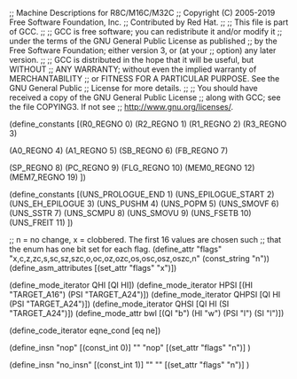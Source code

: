 ;; Machine Descriptions for R8C/M16C/M32C
;; Copyright (C) 2005-2019 Free Software Foundation, Inc.
;; Contributed by Red Hat.
;;
;; This file is part of GCC.
;;
;; GCC is free software; you can redistribute it and/or modify it
;; under the terms of the GNU General Public License as published
;; by the Free Software Foundation; either version 3, or (at your
;; option) any later version.
;;
;; GCC is distributed in the hope that it will be useful, but WITHOUT
;; ANY WARRANTY; without even the implied warranty of MERCHANTABILITY
;; or FITNESS FOR A PARTICULAR PURPOSE.  See the GNU General Public
;; License for more details.
;;
;; You should have received a copy of the GNU General Public License
;; along with GCC; see the file COPYING3.  If not see
;; <http://www.gnu.org/licenses/>.

(define_constants
  [(R0_REGNO 0)
   (R2_REGNO 1)
   (R1_REGNO 2)
   (R3_REGNO 3)

   (A0_REGNO 4)
   (A1_REGNO 5)
   (SB_REGNO 6)
   (FB_REGNO 7)

   (SP_REGNO 8)
   (PC_REGNO 9)
   (FLG_REGNO 10)
   (MEM0_REGNO 12)
   (MEM7_REGNO 19)
   ])

(define_constants
  [(UNS_PROLOGUE_END 1)
   (UNS_EPILOGUE_START 2)
   (UNS_EH_EPILOGUE 3)
   (UNS_PUSHM 4)
   (UNS_POPM 5)
   (UNS_SMOVF 6)
   (UNS_SSTR 7)
   (UNS_SCMPU 8)
   (UNS_SMOVU 9)
   (UNS_FSETB 10)
   (UNS_FREIT 11)
   ])

;; n = no change, x = clobbered.  The first 16 values are chosen such
;; that the enum has one bit set for each flag.
(define_attr "flags" "x,c,z,zc,s,sc,sz,szc,o,oc,oz,ozc,os,osc,osz,oszc,n" (const_string "n"))
(define_asm_attributes [(set_attr "flags" "x")])

(define_mode_iterator QHI [QI HI])
(define_mode_iterator HPSI [(HI "TARGET_A16") (PSI "TARGET_A24")])
(define_mode_iterator QHPSI [QI HI (PSI "TARGET_A24")])
(define_mode_iterator QHSI [QI HI (SI "TARGET_A24")])
(define_mode_attr bwl [(QI "b") (HI "w") (PSI "l") (SI "l")])

(define_code_iterator eqne_cond [eq ne])


(define_insn "nop"
  [(const_int 0)]
  ""
  "nop"
  [(set_attr "flags" "n")]
)

(define_insn "no_insn"
  [(const_int 1)]
  ""
  ""
  [(set_attr "flags" "n")]
)
